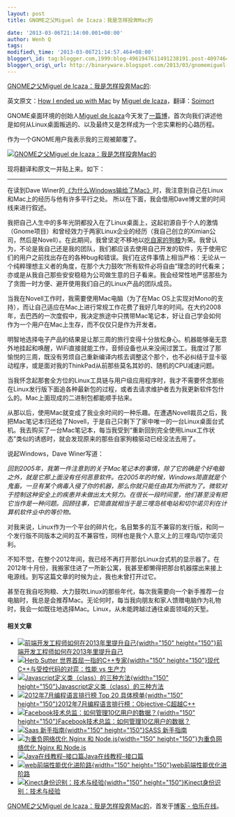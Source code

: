 ```yaml
--- 
layout: post 
title: GNOME之父Miguel de Icaza：我是怎样投奔Mac的

date: '2013-03-06T21:14:00.001+08:00' 
author: Wenh Q
tags:
modified\_time: '2013-03-06T21:14:57.464+08:00' 
blogger\_id: tag:blogger.com,1999:blog-4961947611491238191.post-4097464387322111358
blogger\_orig\_url: http://binaryware.blogspot.com/2013/03/gnomemiguel-de-icazamac.html
---
```

[GNOME之父Miguel de
Icaza：我是怎样投奔Mac的](http://blog.jobbole.com/34896/?utm_source=rss&utm_medium=rss&utm_campaign=gnome%25e4%25b9%258b%25e7%2588%25b6miguel-de-icaza%25ef%25bc%259a%25e6%2588%2591%25e6%2598%25af%25e6%2580%258e%25e6%25a0%25b7%25e6%258a%2595%25e5%25a5%2594mac%25e7%259a%2584):

英文原文：[How I ended up with
Mac](http://tirania.org/blog/archive/2013/Mar-05.html) by [Miguel de
Icaza](https://twitter.com/migueldeicaza)，翻译：[Soimort](http://www.soimort.org/posts/144/)

GNOME桌面环境的创始人[Miguel de
Icaza](http://en.wikipedia.org/wiki/Miguel_de_Icaza)今天发了[一篇博](http://tirania.org/blog/archive/2013/Mar-05.html)，首次向我们讲述他是如何从Linux桌面叛逃的、以及最终又是怎样成为一个忠实果粉的心路历程。

作为一个GNOME用户我表示我的三观被颠覆了。

[![GNOME之父Miguel de
Icaza：我是怎样投奔Mac的](http://blog.jobbole.com/wp-content/uploads/2013/03/P27mcKE.png "GNOME之父Miguel de Icaza：我是怎样投奔Mac的")](http://blog.jobbole.com/wp-content/uploads/2013/03/P27mcKE.png "GNOME之父Miguel de Icaza：我是怎样投奔Mac的")

现将翻译和原文一并贴上来。如下：


------------------------------------------------------------------------

在读到Dave
Winer的[《为什么Windows输给了Mac》](http://threads2.scripting.com/2013/march/whyWindowsLostToMac)时，我注意到自己在Linux和Mac上的经历与他有许多平行之处。
所以在下面，我会借用Dave博文里的时间线来进行叙述。

我把自己人生中的多年光阴都投入在了Linux桌面上，这起初源自于个人的激情（Gnome项目）和曾经效力于两家Linux企业的经历（我自己创立的Ximian公司，然后是Novell）。在此期间，我曾坚定不移地以[吃自家的狗粮](http://zh.wikipedia.org/wiki/Eating_your_own_dog_food)为荣。我曾认为，不论是我自己还是我的团队，我们都应该去使用自己开发的软件，先于使用它们的用户之前找出存在的各种bug和错误。我们在这件事情上相当严格：无论从一个纯粹理想主义者的角度，在那个大力鼓吹“所有软件必将自由”理念的时代看来；亦或是从我自己那些安安稳稳为公司做生意的日子看来。我会经常性地严惩那些为了贪图一时方便、避开使用我们自己的Linux产品的团队成员。

当我在Novell工作时，我需要使用Mac电脑（为了在Mac
OS上实现对Mono的支持），而让自己适应在Mac上进行常规工作花费了我好几年的时间。在大约2008年，去巴西的一次度假中，我决定旅途中只携带Mac笔记本，好让自己学会如何作为一个用户在Mac上生存，而不仅仅只是作为开发者。

明智地选择电子产品的结果是让那三周的旅行变得十分放松身心。机器能够毫无意外地挂起和唤醒，WiFi直接就能工作，音频设备也从来没闹过罢工。我度过了那愉悦的三周，既没有劳烦自己重新编译内核去调整这个那个，也不必纠结于显卡驱动程序，或是面对我的ThinkPad从前那些莫名其妙的、随机的CPU减速问题。

当我怀念起那套全方位的Linux工具链与用户级应用程序时，我才不需要怀念那些在Linux发行版下面追各种最新包的过程，或者去请求维护者去为我更新软件包什么的。Mac上面现成的二进制包都能顺手拈来。

从那以后，使用Mac就变成了我业余时间的一种乐趣。在遭遇Novell裁员之后，我把Mac笔记本归还给了Novell，于是自己只剩下了家中唯一的一台Linux桌面台式机。我去购买了一台Mac笔记本，每当我受到“重新回到完全使用Linux工作状态”类似的诱惑时，就会发现原来的那些自家狗粮驱动已经没法去用了。

说起Windows，Dave Winer写道：

*回到2005年，我第一件注意到的关于Mac笔记本的事情，除了它的确是个好电脑之外，就是它那上面没有任何恶意软件。在2005年的时候，Windows简直就是个鬼畜。一旦有某个病毒入侵了你的机器，那么你就只能任由其为所欲为了。微软对于控制这种安全上的疾患并未做出太大努力。在很长一段时间里，他们甚至没有把它当作是一种问题。回顾往事，它简直就相当于是三哩岛核电站和切尔诺贝利在计算机软件业中的等价物。*

对我来说，Linux作为一个平台的碎片化，名目繁多的互不兼容的发行版，和同一个发行版不同版本之间的互不兼容性，同样也是我个人意义上的三哩岛/切尔诺贝利。

不知不觉，在整个2012年间，我已经不再打开那台Linux台式机的显示器了。在2012年十月份，我搬家住进了一所新公寓，我甚至都懒得把那台机器摆出来接上电源线。到写这篇文章的时候为止，我也未曾打开过它。

甚至在我自吃狗粮、大力鼓吹Linux的那些年代，每次我需要向一个新手推荐一台电脑时，我总是会推荐Mac。无论何时，每当我向朋友和家人馈赠电脑作为礼物时，我会一如既往地选择Mac。Linux，从未能跨越过通往桌面领域的天堑。




#### 相关文章

-   [![前端开发工程师如何在2013年里提升自己](http://blog.jobbole.com/wp-content/uploads/2012/12/Screen-Shot-2012-12-17-at-10.49.49-150x150.jpg){width="150"
    height="150"}](http://blog.jobbole.com/31753/)[前端开发工程师如何在2013年里提升自己](http://blog.jobbole.com/31753/)
-   [![Herb Sutter
    世界首屈一指的C++专家](http://blog.jobbole.com/wp-content/uploads/2012/04/herb-sutter-going-native-150x150.jpg){width="150"
    height="150"}](http://blog.jobbole.com/17832/)[现代C++与受控代码的对弈：性能
    vs 生产力](http://blog.jobbole.com/17832/)
-   [![Javascript定义类（class）的三种方法](http://blog.jobbole.com/wp-content/uploads/2012/07/three-methods-of-Javascript-defined-class2-150x150.png){width="150"
    height="150"}](http://blog.jobbole.com/23563/)[Javascript定义类（class）的三种方法](http://blog.jobbole.com/23563/)
-   [![2012年7月编程语言排行榜 Top 20
    具体榜单](http://blog.jobbole.com/wp-content/uploads/2012/03/top-20-in-July-150x150.png){width="150"
    height="150"}](http://blog.jobbole.com/14211/)[2012年7月编程语言排行榜：Objective-C超越C++](http://blog.jobbole.com/14211/)
-   [![Facebook技术总监：如何管理10亿用户的数据？](http://blog.jobbole.com/wp-content/uploads/2013/01/facebook-managing-billion-user-data-150x150.jpg){width="150"
    height="150"}](http://blog.jobbole.com/32804/)[Facebook技术总监：如何管理10亿用户的数据？](http://blog.jobbole.com/32804/)
-   [![Saas
    新手指南](http://blog.jobbole.com/wp-content/uploads/2013/01/css-150x150.jpg){width="150"
    height="150"}](http://blog.jobbole.com/32741/)[SASS
    新手指南](http://blog.jobbole.com/32741/)
-   [![为重负网络优化 Nginx 和
    Node.js](http://blog.jobbole.com/wp-content/uploads/2013/01/high-load-network-ngnix-nodejs-150x150.png){width="150"
    height="150"}](http://blog.jobbole.com/32670/)[为重负网络优化 Nginx
    和 Node.js](http://blog.jobbole.com/32670/)
-   [![Java在线教程–接口篇](http://blog.jobbole.com/wp-content/uploads/2011/11/Java-programming-language-logo.jpg)](http://blog.jobbole.com/32544/)[Java在线教程–接口篇](http://blog.jobbole.com/32544/)
-   [![web前端性能优化进阶路](http://blog.jobbole.com/wp-content/uploads/2013/01/3-150x150.png){width="150"
    height="150"}](http://blog.jobbole.com/32550/)[web前端性能优化进阶路](http://blog.jobbole.com/32550/)
-   [![Kinect身份识别：技术与经验](http://blog.jobbole.com/wp-content/uploads/2013/01/kinect-01-150x150.jpg){width="150"
    height="150"}](http://blog.jobbole.com/32607/)[Kinect身份识别：技术与经验](http://blog.jobbole.com/32607/)

[GNOME之父Miguel de
Icaza：我是怎样投奔Mac的](http://blog.jobbole.com/34896/)，首发于[博客 -
伯乐在线](http://blog.jobbole.com/)。
